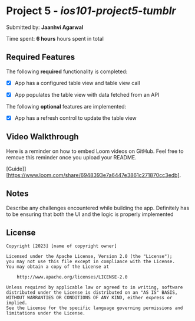 # Project 5 - *ios101-project5-tumblr*

Submitted by: **Jaanhvi Agarwal**

Time spent: **6 hours** hours spent in total

## Required Features

The following **required** functionality is completed:

- [X] App has a configured table view and table view call
- [X] App populates the table view with data fetched from an API


The following **optional** features are implemented:

- [X] App has a refresh control to update the table view


## Video Walkthrough

Here is a reminder on how to embed Loom videos on GitHub. Feel free to remove this reminder once you upload your README. 

[Guide]][https://www.loom.com/share/6948393e7a6447e3861c271870cc3edb].
## Notes

Describe any challenges encountered while building the app.
Definitely has to be ensuring that both the UI and the logic is properly implemented 


## License

    Copyright [2023] [name of copyright owner]

    Licensed under the Apache License, Version 2.0 (the "License");
    you may not use this file except in compliance with the License.
    You may obtain a copy of the License at

        http://www.apache.org/licenses/LICENSE-2.0

    Unless required by applicable law or agreed to in writing, software
    distributed under the License is distributed on an "AS IS" BASIS,
    WITHOUT WARRANTIES OR CONDITIONS OF ANY KIND, either express or implied.
    See the License for the specific language governing permissions and
    limitations under the License.
